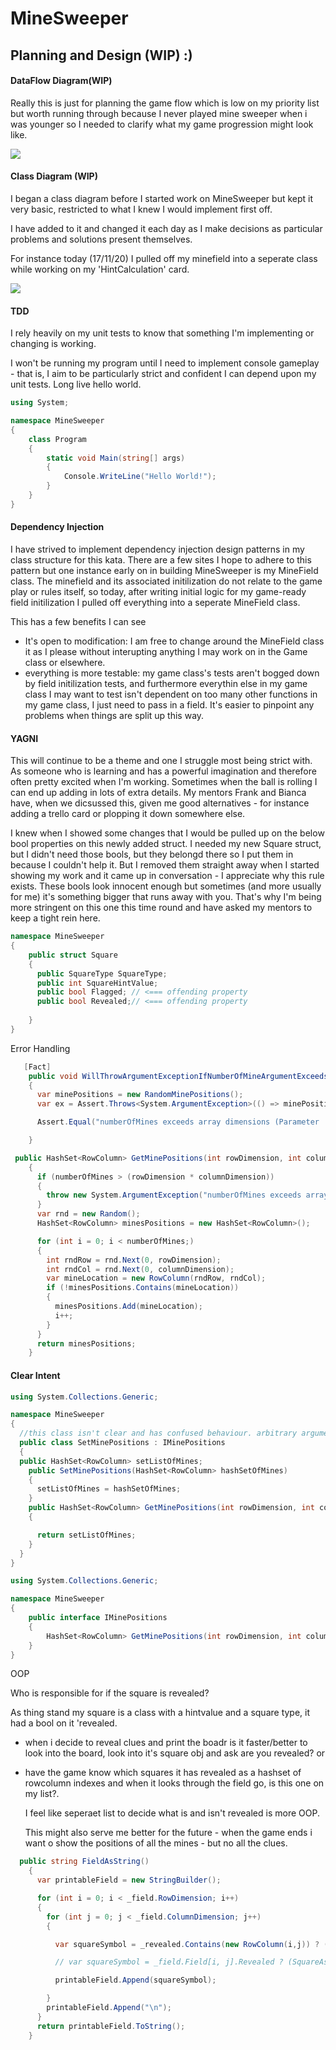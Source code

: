 # MineSweeper

## Planning and Design (WIP) :)
#### DataFlow Diagram(WIP)

Really this is just for planning the game flow which is low on my priority list but worth running through because I never played mine sweeper when i was younger so I needed to clarify what my game progression might look like.

<img src="docs/DFD.png">

#### Class Diagram (WIP)

I began a class diagram before I started work on MineSweeper but kept it very basic, restricted to what I knew I would implement first off.

 I have added to it and changed it each day as I make decisions as particular problems and solutions present themselves. 

For instance today (17/11/20) I pulled off my minefield into a seperate class while working on my 'HintCalculation' card. 



<img src="docs/ClassDiagram.png">





#### TDD

I rely heavily on my unit tests to know that something I'm implementing or changing is working. 

I won't be running my program until I need to implement console gameplay - that is, I aim to be particularly strict and confident I can depend upon my unit tests. Long live hello world.

```C#
using System;

namespace MineSweeper
{
    class Program
    {
        static void Main(string[] args)
        {
            Console.WriteLine("Hello World!");
        }
    }
}

```

#### Dependency Injection

I have strived to implement dependency injection design patterns in my class structure for this kata. There are a few sites I hope to adhere to this pattern but one instance early on in building MineSweeper is my MineField class. The minefield and its associated initilization do not relate to the game play or rules itself, so today, after writing initial logic for my game-ready field initilization I pulled off everything into a seperate MineField class. 

This has a few benefits I can see

- It's open to modification: I am free to change around the MineField class it as I please without interupting anything I may work on in the Game class or elsewhere.
- everything is more testable: my game class's tests aren't bogged down by field initilization tests, and furthermore everythin else in my game class I may want to test isn't dependent on too many other functions in my game class, I just need to pass in a field. It's easier to pinpoint any problems when things are split up this way.

#### YAGNI

This will continue to be a theme and one I struggle most being strict with. As someone who is learning and has a powerful imagination and therefore often pretty excited when I'm working. Sometimes when the ball is rolling I can end up adding in lots of extra details. My mentors Frank and Bianca have, when we dicsussed this, given me good alternatives - for instance adding a trello card or plopping it down somewhere else. 

I knew when I showed some changes that I would be pulled up on the below bool properties on this newly added struct.
I needed my new Square struct, but I didn't need those bools, but they belongd there so I put them in because I couldn't help it. But I removed them straight away when I started showing my work and it came up in conversation - I appreciate why this rule exists. These bools look innocent enough but sometimes (and more usually for me) it's something bigger that runs away with you. That's why I'm being more stringent on this one this time round and have asked my mentors to keep a tight rein here.

```C#
namespace MineSweeper
{
    public struct Square
    {
      public SquareType SquareType;
      public int SquareHintValue;
      public bool Flagged; // <=== offending property
      public bool Revealed;// <=== offending property
        
    }
}
```

Error Handling

```C#
   [Fact]
    public void WillThrowArgumentExceptionIfNumberOfMineArgumentExceedsTheRowColumnArguments()
    {
      var minePositions = new RandomMinePositions();
      var ex = Assert.Throws<System.ArgumentException>(() => minePositions.GetMinePositions(3, 3, 10));

      Assert.Equal("numberOfMines exceeds array dimensions (Parameter '10')", ex.Message);

    }
```

```C#
 public HashSet<RowColumn> GetMinePositions(int rowDimension, int columnDimension, int numberOfMines)
    {
      if (numberOfMines > (rowDimension * columnDimension))
      {
        throw new System.ArgumentException("numberOfMines exceeds array dimensions", $"{numberOfMines}");
      }
      var rnd = new Random();
      HashSet<RowColumn> minesPositions = new HashSet<RowColumn>();

      for (int i = 0; i < numberOfMines;)
      {
        int rndRow = rnd.Next(0, rowDimension);
        int rndCol = rnd.Next(0, columnDimension);
        var mineLocation = new RowColumn(rndRow, rndCol);
        if (!minesPositions.Contains(mineLocation))
        {
          minesPositions.Add(mineLocation);
          i++;
        }
      }
      return minesPositions;
    }
```

#### Clear Intent



```C#
using System.Collections.Generic;

namespace MineSweeper
{
  //this class isn't clear and has confused behaviour. arbitrary arguments for its implementation of getminepositions member
  public class SetMinePositions : IMinePositions
  {
  public HashSet<RowColumn> setListOfMines;
    public SetMinePositions(HashSet<RowColumn> hashSetOfMines)
    {
      setListOfMines = hashSetOfMines;
    }
    public HashSet<RowColumn> GetMinePositions(int rowDimension, int columnDimension, int numberOfMines)
    {

      return setListOfMines;
    }
  }
}
```

```C#
using System.Collections.Generic;

namespace MineSweeper
{
    public interface IMinePositions
    {
        HashSet<RowColumn> GetMinePositions(int rowDimension, int columnDimension, int numberOfMines); 
    }
}
```

OOP

Who is responsible for if the square is revealed?

As thing stand my square is a class with a hintvalue and a square type, it had a bool on it 'revealed. 

- when i decide to reveal clues and print the boadr is it faster/better to look into the board, look into it's square obj and ask are you revealed?
  or 

- have the game know which squares it has revealed as a hashset of rowcolumn indexes and when it looks through the field go, is this one on my list?.

  I feel like seperaet list to decide what is and isn't revealed is more OOP.

  This might also serve me better for the future - when the game ends i want o show the positions of all the mines - but no all the clues.  

```c#
  public string FieldAsString()
    {
      var printableField = new StringBuilder();

      for (int i = 0; i < _field.RowDimension; i++)
      {
        for (int j = 0; j < _field.ColumnDimension; j++)
        {

          var squareSymbol = _revealed.Contains(new RowColumn(i,j)) ? (SquareAsString(_field.Field[i, j])) : (" ");

          // var squareSymbol = _field.Field[i, j].Revealed ? (SquareAsString(_field.Field[i, j])) : (" ");

          printableField.Append(squareSymbol);

        }
        printableField.Append("\n");
      }
      return printableField.ToString();
    }
```

